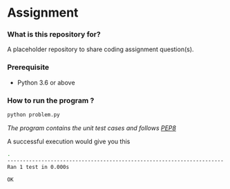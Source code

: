 # Assignment

### What is this repository for?
A placeholder repository to share coding assignment question(s).

### Prerequisite
* Python 3.6 or above

### How to run the program ? 

```BASH
python problem.py
```
*The program contains the unit test cases and follows [PEP8](https://www.python.org/dev/peps/pep-0008/)*

A successful execution would give you this

```BASH
.
----------------------------------------------------------------------
Ran 1 test in 0.000s

OK

```
